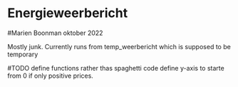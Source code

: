 # Energieweerbericht
#Marien Boonman oktober 2022

Mostly junk.
Currently runs from temp_weerbericht which is supposed to be temporary

#TODO
define functions rather thas spaghetti code
define y-axis to starte from 0 if only positive prices.
